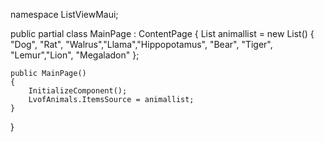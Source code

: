 namespace ListViewMaui;

public partial class MainPage : ContentPage
{
	List<string> animallist = new List<string>()
	{
		"Dog", "Rat", "Walrus","Llama","Hippopotamus", "Bear", "Tiger", "Lemur","Lion", "Megaladon"
	};

	public MainPage()
	{
		InitializeComponent();
		LvofAnimals.ItemsSource = animallist;
	}


}

